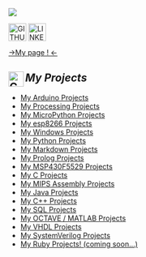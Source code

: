 
[![](https://raw.githubusercontent.com/AlexandrosPanag/AlexandrosPanag.github.io/main/Banner.gif)](https://github.com/AlexandrosPanag?tab=repositories)


[<img align="center" alt="GITHUB" width="35x" src="https://cdn.jsdelivr.net/npm/simple-icons@3.13.0/icons/github.svg" />][github]
[<img align="center" alt="LINKEDIN | LinkedIn" width="35px" src="https://cdn.jsdelivr.net/npm/simple-icons@v3/icons/linkedin.svg" />][linkedin]



[github]: https://github.com/AlexandrosPanag
[linkedin]: https://www.linkedin.com/in/αλέξανδρος-παναγιωτακόπουλος/


<!-- BLOG-POST-LIST:START -->

[->My page ! <-](https://alexandrospanag.github.io) 

## <img align="left" alt="Coding" width="30" src="https://media2.giphy.com/media/LYBMuRwH3JkhdmLbGE/giphy.gif?cid=ecf05e47jx65wsoe0706u8m33zcjgdboduv6popqnf3h902n&rid=giphy.gif&ct=s"> _My Projects_
<!-- BLOG-POST-LIST:START -->

- [My Arduino Projects](https://github.com/AlexandrosPanag/My_Arduino_Projects)
- [My Processing Projects](https://github.com/AlexandrosPanag/My_Processing_Projects)
- [My MicroPython Projects](https://github.com/AlexandrosPanag/My_MicroPython_Projects)
- [My esp8266 Projects](https://github.com/AlexandrosPanag/My_esp8266_Projects)
- [My Windows Projects](https://github.com/AlexandrosPanag/My_Windows_CMD_Projects)
- [My Python Projects](https://github.com/AlexandrosPanag/My_Python_Projects)
- [My Markdown Projects](https://github.com/AlexandrosPanag/Markdown_Projects)
- [My Prolog Projects](https://github.com/AlexandrosPanag/My_Prolog_Projects)
- [My MSP430F5529 Projects](https://github.com/AlexandrosPanag/Ti-launch-pad-with-MSP430-MCU)
- [My C Projects](https://github.com/AlexandrosPanag/My-C-Projects)
- [My MIPS Assembly Projects](https://github.com/AlexandrosPanag/My-MIPS-Assembly-Projects)
- [My Java Projects](https://github.com/AlexandrosPanag/My-Java-Projects)
- [My C++ Projects](https://github.com/AlexandrosPanag/My_CPlusPlus_Projects)
- [My SQL Projects](https://github.com/AlexandrosPanag/My_SQL_Projects)
- [My OCTAVE / MATLAB Projects](https://github.com/AlexandrosPanag/My_Octave_Projects)
- [My VHDL Projects](https://github.com/AlexandrosPanag/My_VHDL_Projects)
- [My SystemVerilog Projects](https://github.com/AlexandrosPanag/My_System_Verilog_Projects)
- [My Ruby Projects! (coming soon...)]()

